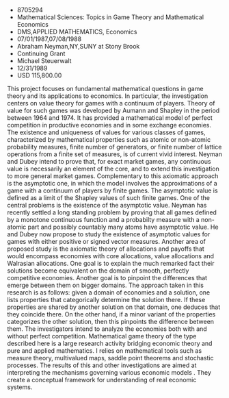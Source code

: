 
* 8705294
* Mathematical Sciences: Topics in Game Theory and Mathematical Economics
* DMS,APPLIED MATHEMATICS, Economics
* 07/01/1987,07/08/1988
* Abraham Neyman,NY,SUNY at Stony Brook
* Continuing Grant
* Michael Steuerwalt
* 12/31/1989
* USD 115,800.00

This project focuses on fundamental mathematical questions in game theory and
its applications to economics. In particular, the investigation centers on value
theory for games with a continuum of players. Theory of value for such games was
developed by Aumann and Shapley in the period between 1964 and 1974. It has
provided a mathematical model of perfect competition in productive economies and
in some exchange economies. The existence and uniqueness of values for various
classes of games, characterized by mathematical properties such as atomic or
non-atomic probability measures, finite number of generators, or finite number
of lattice operations from a finite set of measures, is of current vivid
interest. Neyman and Dubey intend to prove that, for exact market games, any
continuous value is necessarily an element of the core, and to extend this
investigation to more general market games. Complementary to this axiomatic
approach is the asymptotic one, in which the model involves the approximations
of a game with a continuum of players by finite games. The asymptotic value is
defined as a limit of the Shapley values of such finite games. One of the
central problems is the existence of the asymptotic value. Neyman has recently
settled a long standing problem by proving that all games defined by a monotone
continuous function and a probabilty measure with a non-atomic part and possibly
countably many atoms have asymptotic value. He and Dubey now propose to study
the existence of asymptotic values for games with either positive or signed
vector measures. Another area of proposed study is the axiomatic theory of
allocations and payoffs that would encompass economies with core allocations,
value allocations and Walrasian allocations. One goal is to explain the much
remarked fact their solutions become equivalent on the domain of smooth,
perfectly competitive economies. Another goal is to pinpoint the differences
that emerge between them on bigger domains. The approach taken in this research
is as follows: given a domain of economies and a solution, one lists properties
that categorically determine the solution there. If these properties are shared
by another solution on that domain, one deduces that they coincide there. On the
other hand, if a minor variant of the properties categorizes the other solution,
then this pinpoints the difference between them. The investigators intend to
analyze the economies both with and without perfect competition. Mathematical
game theory of the type described here is a large research activity bridging
economic theory and pure and applied mathematics. I relies on mathematical tools
such as measure theory, multivalued maps, saddle point theorems and stochastic
processes. The results of this and other investigations are aimed at
interpreting the mechanisms governing various economic models . They create a
conceptual framework for understanding of real economic systems.
